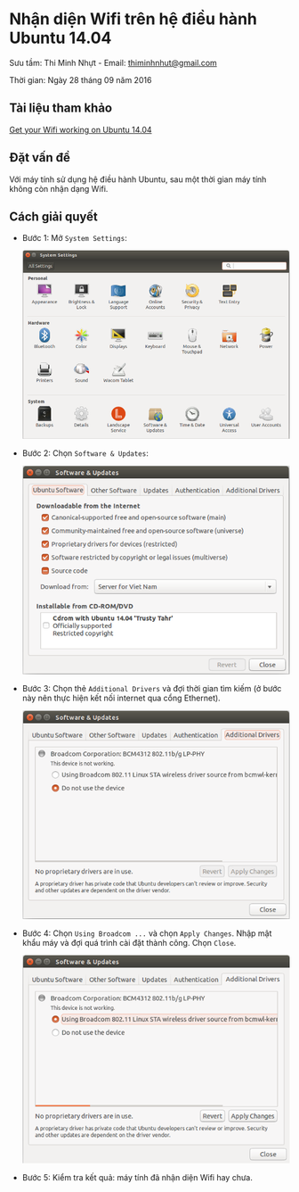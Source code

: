 # Nhận diện Wifi trên hệ điều hành Ubuntu 14.04

Sưu tầm: Thi Minh Nhựt - Email: thiminhnhut@gmail.com

Thời gian: Ngày 28 tháng 09 năm 2016

## Tài liệu tham khảo

[Get your Wifi working on Ubuntu 14.04](https://www.youtube.com/watch?v=4VVosf9p5GM)

## Đặt vấn đề

Với máy tính sử dụng hệ điều hành Ubuntu, sau một thời gian máy tính không còn nhận dạng Wifi.

## Cách giải quyết

* Bước 1: Mở `System Settings`:

	![System Settings](https://raw.githubusercontent.com/h3int2um/ubuntu/master/ubuntu-tutorials/images-ubuntu-tutorials/system-settings.png)
	
* Bước 2: Chọn `Software & Updates`:
	
	![Software & Updates](https://raw.githubusercontent.com/h3int2um/ubuntu/master/ubuntu-tutorials/images-ubuntu-tutorials/software-and-updates.png)

* Bước 3: Chọn thẻ `Additional Drivers` và đợi thời gian tìm kiếm (ở bước này nên thực hiện kết nối internet qua cổng Ethernet).

	![Additional Drivers](https://raw.githubusercontent.com/h3int2um/ubuntu/master/ubuntu-tutorials/images-ubuntu-tutorials/software-and-updates-additional-drivers.png)
	
* Bước 4: Chọn `Using Broadcom ...` và chọn `Apply Changes`. Nhập mật khẩu máy và đợi quá trình cài đặt thành công. Chọn `Close`.

	![Using Broadcom ...](https://raw.githubusercontent.com/h3int2um/ubuntu/master/ubuntu-tutorials/images-ubuntu-tutorials/broadcom-corporation.png)
	
* Bước 5: Kiểm tra kết quả: máy tính đã nhận diện Wifi hay chưa.
